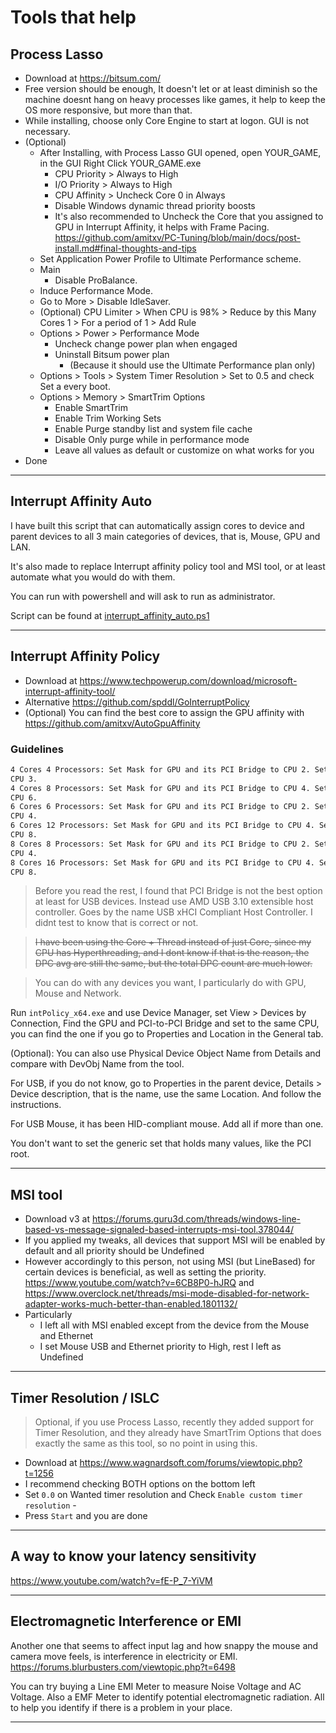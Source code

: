 # Tools that help

## Process Lasso

- Download at <https://bitsum.com/>
- Free version should be enough, It doesn't let or at least diminish so the machine doesnt hang on
heavy processes like games, it help to keep the OS more responsive, but more than that.
- While installing, choose only Core Engine to start at logon. GUI is not necessary.
- (Optional)
  - After Installing, with Process Lasso GUI opened, open YOUR_GAME, in the GUI Right Click YOUR_GAME.exe
    - CPU Priority > Always to High
    - I/O Priority > Always to High
    - CPU Affinity > Uncheck Core 0 in Always
    - Disable Windows dynamic thread priority boosts
    - It's also recommended to Uncheck the Core that you assigned to GPU in Interrupt Affinity, it helps with Frame Pacing. <https://github.com/amitxv/PC-Tuning/blob/main/docs/post-install.md#final-thoughts-and-tips>
  - Set Application Power Profile to Ultimate Performance scheme.
  - Main
    - Disable ProBalance.
  - Induce Performance Mode.
  - Go to More > Disable IdleSaver.
  - (Optional) CPU Limiter > When CPU is 98% > Reduce by this Many Cores 1 > For a period of 1 > Add Rule
  - Options > Power > Performance Mode
    - Uncheck change power plan when engaged
    - Uninstall Bitsum power plan
      - (Because it should use the Ultimate Performance plan only)
  - Options > Tools > System Timer Resolution > Set to 0.5 and check Set a every boot.
  - Options > Memory > SmartTrim Options
    - Enable SmartTrim
    - Enable Trim Working Sets
    - Enable Purge standby list and system file cache
    - Disable Only purge while in performance mode
    - Leave all values as default or customize on what works for you
- Done

---

## Interrupt Affinity Auto

I have built this script that can automatically assign cores to device and parent devices to all 3 main categories of devices, that is, Mouse, GPU and LAN.

It's also made to replace Interrupt affinity policy tool and MSI tool, or at least automate what you would do with them.

You can run with powershell and will ask to run as administrator.

Script can be found at [interrupt_affinity_auto.ps1](../scripts/optional_helpers/interrupt_affinity_auto.ps1)

---

## Interrupt Affinity Policy

- Download at <https://www.techpowerup.com/download/microsoft-interrupt-affinity-tool/>
- Alternative <https://github.com/spddl/GoInterruptPolicy>
- (Optional) You can find the best core to assign the GPU affinity with <https://github.com/amitxv/AutoGpuAffinity>

### Guidelines

```txt
4 Cores 4 Processors: Set Mask for GPU and its PCI Bridge to CPU 2. Set Mask for USB to
CPU 3.
4 Cores 8 Processors: Set Mask for GPU and its PCI Bridge to CPU 4. Set Mask for USB to
CPU 6.
6 Cores 6 Processors: Set Mask for GPU and its PCI Bridge to CPU 2. Set Mask for USB to
CPU 4.
6 Cores 12 Processors: Set Mask for GPU and its PCI Bridge to CPU 4. Set Mask for USB to
CPU 8.
8 Cores 8 Processors: Set Mask for GPU and its PCI Bridge to CPU 2. Set Mask for USB to
CPU 4.
8 Cores 16 Processors: Set Mask for GPU and its PCI Bridge to CPU 4. Set Mask for USB to
CPU 8.
```

> Before you read the rest, I found that PCI Bridge is not the best option at least for USB devices. Instead use AMD USB 3.10 extensible host controller. Goes by the name USB xHCI Compliant Host Controller. I didnt test to know that is correct or not.

> ~~I have been using the Core + Thread instead of just Core, since my CPU has Hyperthreading, and I dont know if that is the reason, the DPC avg are still the same, but the total DPC count are much lower.~~

> You can do with any devices you want, I particularly do with GPU, Mouse and Network.

Run `intPolicy_x64.exe` and use Device Manager, set View > Devices by Connection, Find the GPU and PCI-to-PCI Bridge and set to the same CPU, you can find the one if you go to Properties and Location in the General tab.

(Optional): You can also use Physical Device Object Name from Details and compare with DevObj Name from the tool.

For USB, if you do not know, go to Properties in the parent device, Details > Device description, that is the name, use the same Location. And follow the instructions.

For USB Mouse, it has been HID-compliant mouse. Add all if more than one.

You don't want to set the generic set that holds many values, like the PCI root.

---

## MSI tool

- Download v3 at <https://forums.guru3d.com/threads/windows-line-based-vs-message-signaled-based-interrupts-msi-tool.378044/>
- If you applied my tweaks, all devices that support MSI will be enabled by default and all priority should be Undefined
- However accordingly to this person, not using MSI (but LineBased) for certain devices is beneficial, as well as setting the priority. <https://www.youtube.com/watch?v=6CB8P0-hJRQ> and <https://www.overclock.net/threads/msi-mode-disabled-for-network-adapter-works-much-better-than-enabled.1801132/>
- Particularly
  - I left all with MSI enabled except from the device from the Mouse and Ethernet
  - I set Mouse USB and Ethernet priority to High, rest I left as Undefined

---

## Timer Resolution / ISLC

> Optional, if you use Process Lasso, recently they added support for Timer Resolution, and they already have SmartTrim Options that does exactly the same as this tool, so no point in using this.

- Download at <https://www.wagnardsoft.com/forums/viewtopic.php?t=1256>
- I recommend checking BOTH options on the bottom left
- Set `0.0` on Wanted timer resolution and Check `Enable custom timer resolution` -
- Press `Start` and you are done

---

## A way to know your latency sensitivity

<https://www.youtube.com/watch?v=fE-P_7-YiVM>

---

## Electromagnetic Interference or EMI

Another one that seems to affect input lag and how snappy the mouse and camera move feels, is interference in electricity or EMI. <https://forums.blurbusters.com/viewtopic.php?t=6498>

You can try buying a Line EMI Meter to measure Noise Voltage and AC Voltage. Also a EMF Meter to identify potential electromagnetic radiation. All to help you identify if there is a problem in your place.

---
